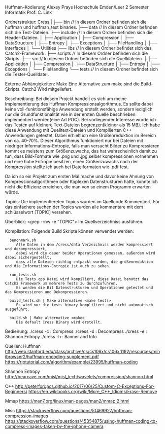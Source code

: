 Huffman-Kodierung 
Alexey Prays 
Hochschule Emden/Leer
2 Semester Informatik
Prof: C. Link


Ordnerstruktur:
   Cress
      |
      ├── bin                   // In diesem Ordner befinden sich die huffman und huffman_test binaries.
      ├── data                  // In diesem Ordner befinden sich die Test-Dateien.
      ├── include               // In diesem Ordner befinden sich die Header-Dateien.
      │   ├── Application
      │   ├── Compression
      │   ├── DataStructure
      │   ├── Entropy
      │   ├── Exceptions
      │   ├── FileHandling
      │   ├── Interfaces
      │   └── Utilities
      ├── libs                   // In diesem Ordner befindet sich das Catch2-Framework.
      ├── scripts                // In diesem Ordner befinden sich die Skripts.
      ├── src                    // In diesem Ordner befinden sich die Quelldateien.
      │   ├── Application
      │   ├── Compression
      │   ├── DataStructure
      │   ├── Entropy
      │   ├── Exceptions
      │   └── FileHandling
      └── tests                  // In diesem Ordner befindet sich die Tester-Quelldatei.


Externe Abhängigkeiten:
   Make
      Eine Alternative zum make sind die Build-Skripts.
   Catch2
      Wird mitgeliefert.


Beschreibung:
   Bei diesem Projekt handelt es sich um meine Implementierung des Huffman Kompressionsalgorithmus.
   Es sollte dabei keine voll-funktionsfähige Anwendung erstellt werden, sondern lediglich nur die Grundfunktionalität wie in der
   ersten Quelle beschrieben implementiert werden(eine Art POC). Bei vorliegender Interesse würde ich das Testen auf kleinere Text-Dateien begrenzen(kleiner als 15 MB).
   Ich habe diese Anwendung mit Quelltext-Dateien und Kompilierten C++ Anwendungen getestet. Dabei erhielt ich eine Größenreduktion
   im Bereich von ca. 40-70%. Dieser Algorithmus funktioniert nur bei Dateien mit niedriger Informations-Entropie, falls man versucht Bilder zu Kompressieren
   kommt es meistens zum Größenzuwachs, das hat wahrscheinlich damit zu tun, dass Bild-Formate wie .png und .jpg selber kompressionen vornehmen
   und eine hohe Entropie besitzen, einen Größenzuwachs nach der Kompression stellte ich auch bei Dateiformaten wie .pdf fest. 
   
   Da ich so ein Projekt zum ersten Mal
   mache und davor keine Ahnung von Kompressionsalgorithmen oder Koplexen Datenstrukturen hatte, konnte ich nicht die Effizienz erreichen, die man von so einem Programm
   erwarten würde.


Topics:
   Die implementiereten Topics wurden im Quellcode Kommentiert. Für das einfachere suchen der Topics wurden alle
   kommentare mit dem schlüsselwort [TOPIC] versehen.

   Überblick:
      <grep -rnw -e "TOPIC"> Im Quellverzeichniss ausführen.


Kompilation:
   Folgende Build Skripte können verwendet werden:

      benchmark.sh 
         Alle Daten in dem /cress/data Verzeichniss werden kompressiert und dekompressiert, 
         dabei wird die dauer beider Operationen gemessen, außerdem wird dabei sichergestellt,
         dass alle Dateien richtig entpackt wurden, die größenreduktion und die Informations-Entropie ist auch zu sehen.

      run_tests.sh
         Die Tests.cpp Datei wird kompiliert, diese Datei benutzt das Catch2 Framework um mehrere Tests zu durchzuführen.
         Es werden die Bit Datenstrukturen und Operationen getestet und das Kompressieren und Dekompressieren.

      build_tests.sh | Make alternative <make tests>
         Es wird nur die tests binary kompliliert und nicht automatisch ausgeführt.

      build.sh | Make alternative <make>
         Die default Cress Binary wird erstellt.


Bedienung:
   ./cress -c <Filename> : Compress
   ./cress -d <Filename> : Decompress
   ./cress -e <Filename> : Shannon Entropy 
   ./cress -h            : Banner and Info


Quellen:
   Huffman
   http://web.stanford.edu/class/archive/cs/cs106x/cs106x.1192/resources/minibrowser2/huffman-encoding-supplement.pdf
   https://riptutorial.com/algorithm/example/23995/huffman-coding

   Shannon Entropy
   http://bearcave.com/misl/misl_tech/wavelets/compression/shannon.html

   C++
   http://peterforgacs.github.io/2017/06/25/Custom-C-Exceptions-For-Beginners/
   https://en.wikibooks.org/wiki/More_C++_Idioms/Erase-Remove

   Mmap
   https://man7.org/linux/man-pages/man2/mmap.2.html

   Misc
   https://stackoverflow.com/questions/51469927/huffman-compression-images
   https://stackoverflow.com/questions/45354875/using-huffman-coding-to-compress-images-taken-by-the-iphone-camera
